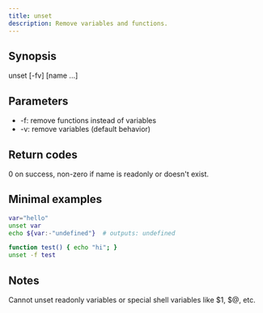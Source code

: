 ```yaml
---
title: unset
description: Remove variables and functions.
---
```


## Synopsis
unset [-fv] [name ...]

## Parameters
- -f: remove functions instead of variables
- -v: remove variables (default behavior)

## Return codes
0 on success, non-zero if name is readonly or doesn't exist.

## Minimal examples
```bash
var="hello"
unset var
echo ${var:-"undefined"}  # outputs: undefined

function test() { echo "hi"; }
unset -f test
```

## Notes
Cannot unset readonly variables or special shell variables like $1, $@, etc.
